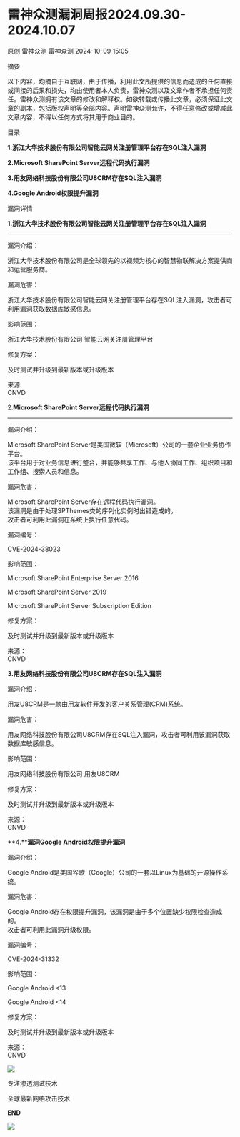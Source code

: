 #  雷神众测漏洞周报2024.09.30-2024.10.07   
原创 雷神众测  雷神众测   2024-10-09 15:05  
  
摘要  
  
  
以下内容，均摘自于互联网，由于传播，利用此文所提供的信息而造成的任何直接或间接的后果和损失，均由使用者本人负责，雷神众测以及文章作者不承担任何责任。雷神众测拥有该文章的修改和解释权。如欲转载或传播此文章，必须保证此文章的副本，包括版权声明等全部内容。声明雷神众测允许，不得任意修改或增减此文章内容，不得以任何方式将其用于商业目的。  
  
  
目录  
  
**1.浙江大华技术股份有限公司智能云网关注册管理平台存在SQL注入漏洞**  
  
**2.Microsoft SharePoint Server远程代码执行漏洞**  
  
**3.用友网络科技股份有限公司U8CRM存在SQL注入漏洞**  
  
**4.Google Android权限提升漏洞**  
  
  
漏洞详情  
  
**1.浙江大华技术股份有限公司智能云网关注册管理平台存在SQL注入漏洞**  
  
****  
漏洞介绍：  
  
浙江大华技术股份有限公司是全球领先的以视频为核心的智慧物联解决方案提供商和运营服务商。  
  
  
漏洞危害：  
  
浙江大华技术股份有限公司智能云网关注册管理平台存在SQL注入漏洞，攻击者可利用漏洞获取数据库敏感信息。  
  
  
影响范围：  
  
浙江大华技术股份有限公司 智能云网关注册管理平台  
  
  
修复方案：  
  
及时测试并升级到最新版本或升级版本  
  
  
来源:  
CNVD  
  
2.**Microsoft SharePoint Server远程代码执行漏洞**  
  
****  
漏洞介绍：  
  
Microsoft SharePoint Server是美国微软（Microsoft）公司的一套企业业务协作平台。  
该平台用于对业务信息进行整合，并能够共享工作、与他人协同工作、组织项目和工作组、搜索人员和信息。  
  
  
漏洞危害：  
  
  
Microsoft SharePoint Server存在远程代码执行漏洞。  
该漏洞是由于处理SPThemes类的序列化实例时出错造成的。  
攻击者可利用此漏洞在系统上执行任意代码。  
  
  
漏洞编号：  
  
CVE-2024-38023  
  
  
影响范围：  
  
  
Microsoft SharePoint Enterprise Server 2016  
  
Microsoft SharePoint Server 2019  
  
Microsoft SharePoint Server Subscription Edition  
  
  
修复方案：  
  
及时测试并升级到最新版本或升级版本  
  
  
来源：  
CNVD  
  
  
**3.用友网络科技股份有限公司U8CRM存在SQL注入漏洞**  
  
  
漏洞介绍：  
  
用友U8CRM是一款由用友软件开发的客户关系管理(CRM)系统。  
  
  
  
漏洞危害：  
  
用友网络科技股份有限公司U8CRM存在SQL注入漏洞，攻击者可利用该漏洞获取数据库敏感信息。  
  
  
影响范围：  
  
用友网络科技股份有限公司 用友U8CRM  
  
  
修复方案：  
  
及时测试并升级到最新版本或升级版本  
  
  
来源：  
CNVD  
  
**4.****漏洞Google Android权限提升漏洞**  
  
  
漏洞介绍：  
  
Google Android是美国谷歌（Google）公司的一套以Linux为基础的开源操作系统。  
  
  
漏洞危害：  
  
Google Android存在权限提升漏洞，该漏洞是由于多个位置缺少权限检查造成的。  
攻击者可利用此漏洞升级权限。  
  
  
漏洞编号：  
  
CVE-2024-31332  
  
  
影响范围：  
  
Google Android <13  
  
Google Android <14  
  
  
修复方案：  
  
及时测试并升级到最新版本或升级版本  
  
  
来源：  
CNVD  
  
  
  
  
  
  
![](https://mmbiz.qpic.cn/mmbiz_jpg/HxO8NorP4JVzPYwJo2IWiaKbIWratq4C8mldkIpBJj8T8K5G6502k9FBzSQd2mPPwMHEAy8A9HCKeviaugdgSv5w/640?wx_fmt=other&from=appmsg&wxfrom=5&wx_lazy=1&wx_co=1&tp=webp "")  
  
专注渗透测试技术  
  
全球最新网络攻击技术  
  
  
**END**  
  
![](https://mmbiz.qpic.cn/mmbiz_jpg/HxO8NorP4JVzPYwJo2IWiaKbIWratq4C8ribZdatbyTUaicrZmmPqyMbptxgZ4ugREgJUa0kCcjsialSia0zeWUsnew/640?wx_fmt=other&from=appmsg&wxfrom=5&wx_lazy=1&wx_co=1&tp=webp "")  
  
  
  
  
